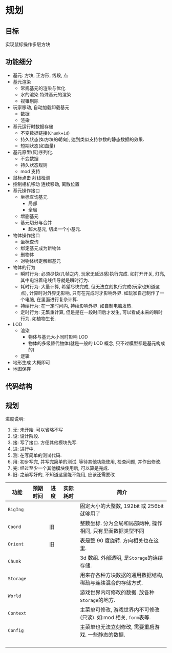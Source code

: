 # 规划

## 目标

实现鼠标操作多层方块

## 功能细分

- 基元: 方块, 正方形, 线段, 点
- 基元渲染
  - 常规基元的渲染与优化
  - 水的渲染 特殊基元的渲染
  - 视锥剔除
- 玩家移动, 自动加载卸载基元
  - 数据
  - 渲染
- 基元运行时数据存储
  - 不变数据链接(`Chunk`+`id`)
  - 持久状态(如方块的朝向), 达到类似支持参数的静态数据的效果.
  - 短期状态(如血量)
- 基元原型(反)序列化.
  - 不变数据
  - 持久状态规则
  - mod 支持
- 鼠标点击 射线检测
- 控制相机移动 连续移动, 离散位置
- 基元操作接口
  - 坐标查询基元
    - 局部
    - 全局
  - 增删基元
  - 基元切分与合并
    - 超大基元, 切出一个小基元.
- 物体操作接口
  - 坐标查询
  - 绑定基元成为新物体
  - 删物体
  - 对物体绑定解绑基元
- 物体的行为
  - 瞬时行为: 必须尽快(几帧之内, 玩家无延迟感)执行完成. 如打开开关, 灯亮, 其中电沿着电线传导就是瞬时行为.
  - 耗时行为: 大量计算, 希望尽快完成, 但无法立刻执行完成(玩家也知道这点), 计算时对外界无影响, 只有在完成时才影响外界. 如玩家自己制作了一个电脑, 在里面进行复杂计算.
  - 持续行为: 在一定时间内, 持续影响外界. 如自制电脑发热.
  - 定时行为: 无繁重计算, 但是是在一段时间后才发生, 可以看成未来的瞬时行为. 如植物生长.
- LOD
  - 渲染
    - 物体与基元大小同时影响 LOD
    - 物体的多级替代物体(就是一般的 LOD 概念, 只不过模型都是基元构成的)
  - 逻辑
- 地形生成 大概即可
- 地图保存

## 代码结构



## 规划

进度说明:

1. 无: 未开始. 可以省略不写
1. 设: 设计阶段.
1. 接: 写了接口. 方便其他模块先写.
1. 进: 进行中.
1. 测: 在写简单的测试代码.
1. 用: 初步写完, 并写完简单的测试. 等待其他功能使用, 检查问题, 并作出修改.
1. 完: 经过至少一个其他模块使用后, 可以算是完成.
1. 旧: 之前写好的, 不知道这里能不能用, 应该还需要改

| 功能      | 预期时间 | 进度 | 实际耗时 | 简介                                                             |
| --------- | -------- | ---- | -------- | ---------------------------------------------------------------- |
| `BigIng`  |          |      |          | 固定大小的大整数, 192bit 或 256bit 就够用了                      |
| `Coord`   |          | 旧   |          | 整数坐标. 分为全局和局部两种, 操作相同, 只有里面数据类型不同     |
| `Orient`  |          | 旧   |          | 表是整 90 度旋转. 方向相关也在这里.                              |
| `Chunk`   |          |      |          | 3d 数组. 外部透明, 是`Storage`的连续存储.                        |
| `Storage` |          |      |          | 用来存各种方块数据的通用数据结构, 稀疏与连续混合的存储方式.      |
| `World`   |          |      |          | 游戏世界内可修改的数据. 放各种`Storage`的地方.                   |
| `Context` |          |      |          | 主菜单可修改, 游戏世界内不可修改(只读). 如:mod 相关, `form`表等. |
| `Config`  |          |      |          | 主菜单也无法立刻修改, 需要重启游戏. 一些静态的数据.              |
|           |          |      |          |                                                                  |
|           |          |      |          |                                                                  |
|           |          |      |          |                                                                  |
|           |          |      |          |                                                                  |
